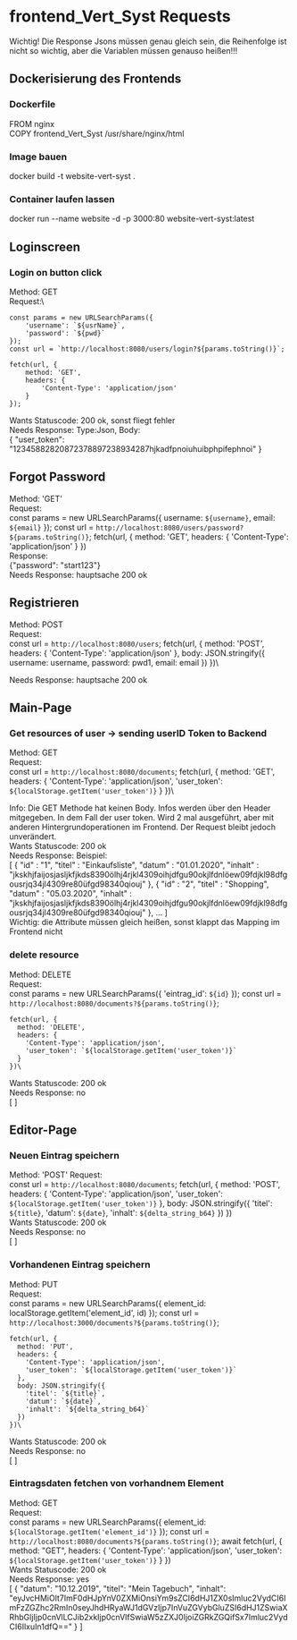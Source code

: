 # frontend_Vert_Syst Requests
Wichtig! Die Response Jsons müssen genau gleich sein, die Reihenfolge ist nicht so wichtig, aber die Variablen müssen genauso heißen!!!


## Dockerisierung des Frontends
### Dockerfile
FROM nginx\
COPY frontend_Vert_Syst /usr/share/nginx/html
### Image bauen
docker build -t website-vert-syst .
### Container laufen lassen
docker run --name website -d -p 3000:80 website-vert-syst:latest

## Loginscreen

### Login on button click
Method: GET\
Request:\
```
const params = new URLSearchParams({
	'username': `${usrName}`,
	'password': `${pwd}`
});
const url = `http://localhost:8080/users/login?${params.toString()}`;

fetch(url, {
	method: 'GET',
	headers: {
		'Content-Type': 'application/json'
	}
});
```
Wants Statuscode: 200 ok, sonst fliegt fehler\
Needs Response: Type:Json, Body:\
    {
     "user_token": "12345882820872378897238934287hjkadfpnoiuhuibphpifephnoi"
    }

 ## Forgot Password
 Method: 'GET'\
 Request:\
const params = new URLSearchParams({
				username: `${username}`,
				email: `${email}`
		  });
		  const url = `http://localhost:8080/users/password?${params.toString()}`;
      fetch(url, {
        method: 'GET',
        headers: {
          'Content-Type': 'application/json'
        }
      })\
 Response:\
 {"password": "start123"}\
 Needs Response: hauptsache 200 ok

## Registrieren
Method: POST\
Request:\
const url = `http://localhost:8080/users`;
      fetch(url, {
        method: 'POST',
        headers: {
          'Content-Type': 'application/json'
        },
        body: JSON.stringify({
					username: username,
					password: pwd1,
					email: email
        })
      })\

 Needs Response: hauptsache 200 ok

## Main-Page

### Get resources of user -> sending userID Token to Backend
Method: GET\
Request:\
const url = `http://localhost:8080/documents`;
    fetch(url, {
  		method: 'GET',
  		headers: {
  			'Content-Type': 'application/json',
        'user_token': `${localStorage.getItem('user_token')}`
  		}
  	})\

Info: Die GET Methode hat keinen Body. Infos werden über den Header mitgegeben. In dem Fall der user token. Wird 2 mal ausgeführt, aber mit anderen Hintergrundoperationen im Frontend. Der Request bleibt jedoch unverändert.\
Wants Statuscode: 200 ok\
Needs Response: Beispiel:\
[
  {
    "id" : "1",
    "titel" : "Einkaufsliste",
    "datum" : "01.01.2020",
    "inhalt" : "jkskhjfaijosjasljkfjkds8390ölhj4rjkl4309oihjdfgu90okjlfdnlöew09fdjkl98dfgousrjq34jl4309re80üfgd98340qiouj"
  },
  {
    "id" : "2",
    "titel" : "Shopping",
    "datum" : "05.03.2020",
    "inhalt" : "jkskhjfaijosjasljkfjkds8390ölhj4rjkl4309oihjdfgu90okjlfdnlöew09fdjkl98dfgousrjq34jl4309re80üfgd98340qiouj"
  }, ...
]\
Wichtig: die Attribute müssen gleich heißen, sonst klappt das Mapping im Frontend nicht

### delete resource
Method: DELETE\
Request:\
  const params = new URLSearchParams({
      'eintrag_id': `${id}`
    });
    const url = `http://localhost:8080/documents?${params.toString()}`;

    fetch(url, {
      method: 'DELETE',
      headers: {
        'Content-Type': 'application/json',
        'user_token': `${localStorage.getItem('user_token')}`
      }
    })\
Wants Statuscode: 200 ok\
Needs Response: no\
[
]

## Editor-Page

### Neuen Eintrag speichern
Method: 'POST'
Request:\
    const url = `http://localhost:8080/documents`;
    fetch(url, {
      method: 'POST',
      headers: {
        'Content-Type': 'application/json',
        'user_token': `${localStorage.getItem('user_token')}`
      },
      body: JSON.stringify({
        'titel': `${title}`,
        'datum': `${date}`,
        'inhalt': `${delta_string_b64}`
      })
    })\
Wants Statuscode: 200 ok\
Needs Response: no\
[
]

### Vorhandenen Eintrag speichern
Method: PUT\
Request:\
const params = new URLSearchParams({
  		element_id: localStorage.getItem('element_id', id)
  	});
    const url = `http://localhost:3000/documents?${params.toString()}`;

    fetch(url, {
      method: 'PUT',
      headers: {
        'Content-Type': 'application/json',
        'user_token': `${localStorage.getItem('user_token')}`
      },
      body: JSON.stringify({
        'titel': `${title}`,
        'datum': `${date}`,
        'inhalt': `${delta_string_b64}`
      })
    })\
Wants Statuscode: 200 ok\
Needs Response: no\
[
]

### Eintragsdaten fetchen von vorhandnem Element
Method: GET\
Request:\
  const params = new URLSearchParams({
    element_id: `${localStorage.getItem('element_id')}`
  });
  const url = `http://localhost:8080/documents?${params.toString()}`;
  await fetch(url, {
    method: "GET",
    headers: {
      'Content-Type': 'application/json',
      'user_token': `${localStorage.getItem('user_token')}`
    }
  })\
Wants Statuscode: 200 ok\
Needs Response: yes\
[
{
    "datum": "10.12.2019",
    "titel": "Mein Tagebuch",
    "inhalt": "eyJvcHMiOlt7ImF0dHJpYnV0ZXMiOnsiYm9sZCI6dHJ1ZX0sImluc2VydCI6ImFzZGZhc2RmIn0seyJhdHRyaWJ1dGVzIjp7InVuZGVybGluZSI6dHJ1ZSwiaXRhbGljIjp0cnVlLCJib2xkIjp0cnVlfSwiaW5zZXJ0IjoiZGRkZGQifSx7Imluc2VydCI6IlxuIn1dfQ=="
}
]
